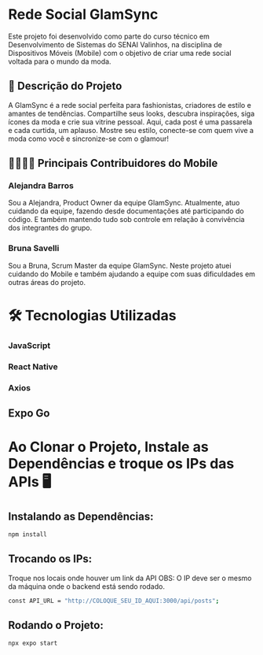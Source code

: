 # Rede Social GlamSync
Este projeto foi desenvolvido como parte do curso técnico em Desenvolvimento de Sistemas do SENAI Valinhos, na disciplina de Dispositivos Móveis (Mobile) com o objetivo de criar uma rede social voltada para o mundo da moda.

## 👗 Descrição do Projeto
A GlamSync é a rede social perfeita para fashionistas, criadores de estilo e amantes de tendências. Compartilhe seus looks, descubra inspirações, siga ícones da moda e crie sua vitrine pessoal. Aqui, cada post é uma passarela e cada curtida, um aplauso. Mostre seu estilo, conecte-se com quem vive a moda como você e sincronize-se com o glamour!

## 👩‍💻🧑‍💻 Principais Contribuidores do Mobile

### Alejandra Barros
Sou a Alejandra, Product Owner da equipe GlamSync. Atualmente, atuo cuidando da equipe, fazendo desde documentações até participando do código. E também mantendo tudo sob controle em relação à convivência dos integrantes do grupo.

### Bruna Savelli
Sou a Bruna, Scrum Master da equipe GlamSync. Neste projeto atuei cuidando do Mobile e também ajudando a equipe com suas dificuldades em outras áreas do projeto.

# 🛠 Tecnologias Utilizadas
### JavaScript
### React Native
### Axios
## Expo Go

# Ao Clonar o Projeto, Instale as Dependências e troque os IPs das APIs 🖥
## Instalando as Dependências:
```bash
npm install
```

## Trocando os IPs:
Troque nos locais onde houver um link da API
OBS: O IP deve ser o mesmo da máquina onde o backend  está sendo rodado.
```bash
const API_URL = "http://COLOQUE_SEU_ID_AQUI:3000/api/posts";
```
## Rodando o Projeto:
```bash
npx expo start
```

